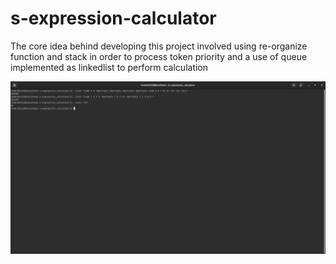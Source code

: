 # s-expression-calculator
The core idea behind developing this project involved using re-organize function and stack in order to process token priority and a use of queue implemented as linkedlist to perform calculation


<img src="https://github.com/tamizh3110/s-expression-calculator/blob/master/output_screenshot.png"></img>
